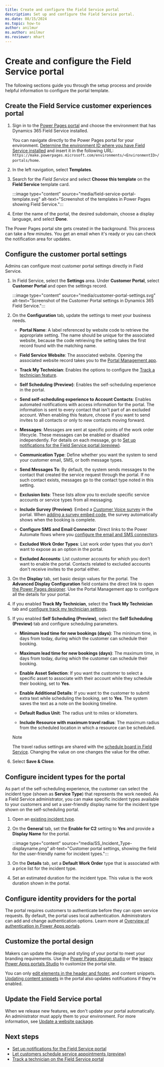 ```yaml
---
title: Create and configure the Field Service portal
description: Set up and configure the Field Service portal.
ms.date: 08/15/2024
ms.topic: how-to
author: anilmur
ms.author: anilmur
ms.reviewer: mhart
---
```


# Create and configure the Field Service portal

The following sections guide you through the setup process and provide helpful information to configure the portal template.

## Create the Field Service customer experiences portal

1. Sign in to the [Power Pages portal](https://make.powerpages.microsoft.com/) and choose the environment that has Dynamics 365 Field Service installed.

   You can navigate directly to the Power Pages portal for your environment. [Determine the environment ID where you have Field Service installed](/power-platform/admin/determine-org-id-name) and insert it in the following URL: `https://make.powerpages.microsoft.com/environments/<EnvironmentID>/portals/home`.

1. In the left navigation, select **Templates**.

1. Search for the *Field Service* and select **Choose this template** on the **Field Service** template card.

   :::image type="content" source="media/field-service-portal-template.svg" alt-text="Screenshot of the templates in Power Pages showing Field Service.":::

1. Enter the name of the portal, the desired subdomain, choose a display language, and select **Done**.

The Power Pages portal site gets created in the background. This process can take a few minutes. You get an email when it's ready or you can check the notification area for updates.

## Configure the customer portal settings

Admins can configure most customer portal settings directly in Field Service.

1. In Field Service, select the **Settings** area. Under **Customer Portal**, select **Customer Portal** and open the settings record.

   :::image type="content" source="media/customer-portal-settings.svg" alt-text="Screenshot of the Customer Portal settings in Dynamics 365 Field Service.":::

1. On the **Configuration** tab, update the settings to meet your business needs.

   - **Portal Name**: A label referenced by website code to retrieve the appropriate setting. The name should be unique for the associated website, because the code retrieving the setting takes the first record found with the matching name.

   - **Field Service Website**: The associated website. Opening the associated website record takes you to the [Portal Management app](/power-apps/maker/portals/configure/configure-portal).

   - **Track My Technician**: Enables the options to configure the [Track a technician feature](customer-portal-technician-tracking.md).

   - **Self Scheduling (Preview)**: Enables the self-scheduling experience in the portal.

   - **Send self-scheduling experience to Account Contacts**: Enables automated notifications with access information for the portal. The information is sent to every contact that isn't part of an excluded account. When enabling this feature, choose if you want to send invites to all contacts or only to new contacts moving forward.

   - **Messages**: Messages are sent at specific points of the work order lifecycle. These messages can be enabled or disabled independently. For details on each message, go to [Set up notifications for the Field Service portal (preview)](customer-portal-notification-settings.md).

   - **Communication Type**: Define whether you want the system to send your customer email, SMS, or both message types.

   - **Send Messages To**: By default, the system sends messages to the contact that created the service request through the portal. If no such contact exists, messages go to the contact type noted in this setting.

   - **Exclusion lists**: These lists allow you to exclude specific service accounts or service types from all messaging.

   - **Include Survey (Preview)**: Embed a [Customer Voice survey](/dynamics365/customer-voice/about) in the portal. When [adding a survey embed code](/dynamics365/customer-voice/embed-web-page), the survey automatically shows when the booking is complete.

   - **Configure SMS and Email Connector**: Direct links to the Power Automate flows where you [configure the email and SMS connectors](customer-portal-notification-settings.md).

   - **Excluded Work Order Types**: List work order types that you don't want to expose as an option in the portal.

   - **Excluded Accounts**: List customer accounts for which you don't want to enable the portal. Contacts related to excluded accounts don't receive invites to the portal either.

1. On the **Display** tab, set basic design values for the portal. The **Advanced Display Configuration** field contains the direct link to open [the Power Pages designer](/power-apps/maker/portals/configure/configure-portal). Use the Portal Management app to configure all the details for your portal.

1. If you enabled **Track My Technician**, select the **Track My Technician** tab and [configure track my technician settings](customer-portal-technician-tracking.md#configure-track-my-technician-settings).

1. If you enabled **Self Scheduling (Preview)**, select the **Self Scheduling (Preview)** tab and configure scheduling parameters.

   - **Minimum lead time for new bookings (days)**: The minimum time, in days from today, during which the customer can schedule their booking.

   - **Maximum lead time for new bookings (days)**: The maximum time, in days from today, during which the customer can schedule their booking.

   - **Enable Asset Selection**: If you want the customer to select a specific asset to associate with their account while they schedule their booking, set to **Yes**.

   - **Enable Additional Details**: If you want to the customer to submit extra text while scheduling the booking, set to **Yes**. The system saves the text as a note on the booking timeline.

   - **Default Radius Unit**: The radius unit to miles or kilometers.

   - **Include Resource with maximum travel radius**: The maximum radius from the scheduled location in which a resource can be scheduled.

   > [!NOTE]
   > The travel radius settings are shared with the [schedule board in Field Service](work-with-schedule-board.md). Changing the value on one changes the value for the other.

1. Select **Save & Close**.

## Configure incident types for the portal

As part of the self-scheduling experience, the customer can select the incident type (shown as **Service Type**) that represents the work needed. As a Field Service administrator, you can make specific incident types available to your customers and set a user-friendly display name for the incident type shown on the self-scheduling portal.

1. Open an [existing incident type](configure-incident-types.md).

1. On the **General** tab, set the **Enable for C2** setting to **Yes** and provide a **Display Name** for the portal.

   :::image type="content" source="media/SS_Incident_Type-displayname.png" alt-text="Customer portal settings, showing the field for the user-friendly name for incident types.":::

1. On the **Details** tab, set a **Default Work Order** type that is associated with a price list for the incident type.

1. Set an estimated duration for the incident type. This value is the work duration shown in the portal.

## Configure identity providers for the portal

The portal requires customers to authenticate before they can open service requests. By default, the portal uses local authentication. Administrators can add and change authentication options. Learn more at [Overview of authentication in Power Apps portals](/powerapps/maker/portals/configure/configure-portal-authentication).

## Customize the portal design

Makers can update the design and styling of your portal to meet your branding requirements. Use the [Power Pages design studio](/power-pages/configure/editing-sites) or the [legacy Power Apps portals Studio](/power-apps/maker/portals/portal-designer-anatomy) to customize the portal site.

You can only [edit elements in the header and footer](/power-pages/getting-started/edit-header), and content snippets. [Updating content snippets](/power-apps/maker/portals/configure/customize-content-snippets) in the portal also updates notifications if they're enabled.

## Update the Field Service portal

When we release new features, we don't update your portal automatically. An administrator must apply them to your environment. For more information, see [Update a website package](/power-pages/admin/update-solution#update-a-website-package).

## Next steps

- [Set up notifications for the Field Service portal](customer-portal-notification-settings.md)
- [Let customers schedule service appointments (preview)](customer-portal-self-scheduling.md)
- [Track a technician on the Field Service portal](customer-portal-technician-tracking.md)
